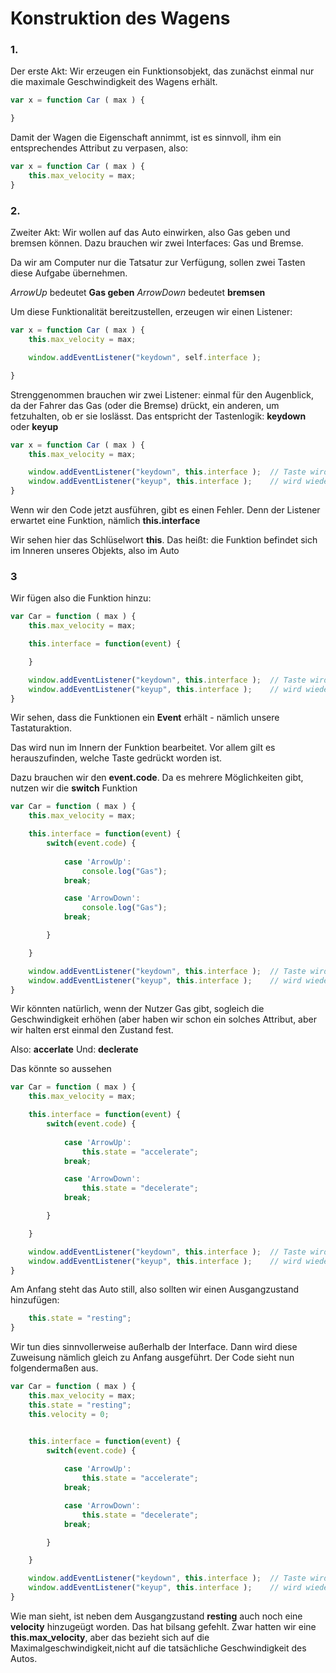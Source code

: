 # Konstruktion des Wagens


### 1.
Der erste Akt: Wir erzeugen ein Funktionsobjekt, das zunächst einmal nur die maximale Geschwindigkeit des Wagens erhält.


```javascript
var x = function Car ( max ) {

}
```

Damit der Wagen die Eigenschaft annimmt, ist es sinnvoll, ihm ein entsprechendes Attribut zu verpasen, also:

```javascript
var x = function Car ( max ) {
    this.max_velocity = max;
}
```

### 2.

Zweiter Akt: Wir wollen auf das Auto einwirken, also Gas geben und bremsen können. Dazu brauchen wir zwei Interfaces: Gas und Bremse. 

Da wir am Computer nur die Tatsatur zur Verfügung, sollen zwei Tasten diese Aufgabe übernehmen.

*ArrowUp* bedeutet **Gas geben**
*ArrowDown* bedeutet **bremsen**


Um diese Funktionalität bereitzustellen, erzeugen wir einen Listener:


```javascript
var x = function Car ( max ) {
    this.max_velocity = max;

    window.addEventListener("keydown", self.interface );

}
```

Strenggenommen brauchen wir zwei Listener: einmal für den Augenblick, da der Fahrer das Gas (oder die Bremse) drückt, ein anderen, um fetzuhalten, ob er sie loslässt. Das entspricht der Tastenlogik: **keydown** oder **keyup**


```javascript
var x = function Car ( max ) {
    this.max_velocity = max;

    window.addEventListener("keydown", this.interface );  // Taste wird gedrückz
    window.addEventListener("keyup", this.interface );    // wird wieder losgelassen
}
```

Wenn wir den Code jetzt ausführen, gibt es einen Fehler. Denn der Listener erwartet eine Funktion, nämlich **this.interface**

Wir sehen hier das Schlüselwort **this**. Das heißt: die Funktion befindet sich im Inneren unseres Objekts, also im Auto

### 3 

Wir fügen also die Funktion hinzu:

```javascript
var Car = function ( max ) {
    this.max_velocity = max;

    this.interface = function(event) {

    }

    window.addEventListener("keydown", this.interface );  // Taste wird gedrückz
    window.addEventListener("keyup", this.interface );    // wird wieder losgelassen
}
```

Wir sehen, dass die Funktionen ein **Event** erhält - nämlich unsere Tastaturaktion.

Das wird nun im Innern der Funktion bearbeitet. Vor allem gilt es herauszufinden, welche Taste gedrückt worden ist.

Dazu brauchen wir den **event.code**. Da es mehrere Möglichkeiten gibt, nutzen wir die **switch** Funktion

```javascript
var Car = function ( max ) {
    this.max_velocity = max;

    this.interface = function(event) {
        switch(event.code) {
            
            case 'ArrowUp':
                console.log("Gas");
            break;

            case 'ArrowDown':
                console.log("Gas");
            break;

        }

    }

    window.addEventListener("keydown", this.interface );  // Taste wird gedrückz
    window.addEventListener("keyup", this.interface );    // wird wieder losgelassen
}
```

Wir könnten natürlich, wenn der Nutzer Gas gibt, sogleich die Geschwindigkeit erhöhen (aber haben wir schon ein solches Attribut, aber wir halten erst einmal den Zustand fest.

Also: **accerlate**
Und:  **declerate**


Das könnte so aussehen


```javascript
var Car = function ( max ) {
    this.max_velocity = max;

    this.interface = function(event) {
        switch(event.code) {
            
            case 'ArrowUp':
                this.state = "accelerate";
            break;

            case 'ArrowDown':
                this.state = "decelerate";
            break;

        }

    }

    window.addEventListener("keydown", this.interface );  // Taste wird gedrückz
    window.addEventListener("keyup", this.interface );    // wird wieder losgelassen
}
```

Am Anfang steht das Auto still, also sollten wir einen Ausgangzustand hinzufügen:


```javascript
    this.state = "resting";
}
```

Wir tun dies sinnvollerweise außerhalb der Interface. Dann wird diese Zuweisung nämlich gleich zu Anfang ausgeführt.
Der Code sieht nun folgendermaßen aus.


```javascript
var Car = function ( max ) {
    this.max_velocity = max;
    this.state = "resting";
    this.velocity = 0;


    this.interface = function(event) {
        switch(event.code) {
            
            case 'ArrowUp':
                this.state = "accelerate";
            break;

            case 'ArrowDown':
                this.state = "decelerate";
            break;

        }

    }

    window.addEventListener("keydown", this.interface );  // Taste wird gedrückz
    window.addEventListener("keyup", this.interface );    // wird wieder losgelassen
}
```

Wie man sieht, ist neben dem Ausgangzustand **resting**  auch noch eine **velocity** hinzugeügt worden.
Das hat bilsang gefehlt. Zwar hatten wir eine **this.max_velocity**, aber das bezieht sich auf die Maximalgeschwindigkeit,nicht auf die tatsächliche Geschwindigkeit des Autos.


